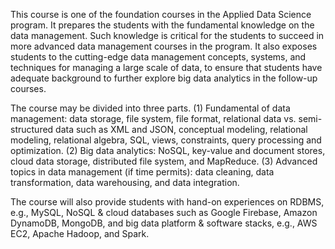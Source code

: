 This course is one of the foundation courses in the Applied Data Science program. It prepares the students with the fundamental knowledge on the data management. Such knowledge is critical for the students to succeed in more advanced data management courses in the program. It also exposes students to the cutting-edge data management concepts, systems, and techniques for managing a large scale of data, to ensure that students have adequate background to further explore big data analytics in the follow-up courses.
  
  The course may be divided into three parts. (1) Fundamental of data management: data storage, file system, file format, relational data vs. semi-structured data such as XML and JSON, conceptual modeling, relational modeling, relational algebra, SQL, views, constraints, query processing and optimization. (2) Big data analytics: NoSQL, key-value and document stores, cloud data storage, distributed file system, and MapReduce. (3) Advanced topics in data management (if time permits): data cleaning, data transformation, data warehousing, and data integration.
  
  The course will also provide students with hand-on experiences on RDBMS, e.g., MySQL, NoSQL & cloud databases such as Google Firebase, Amazon DynamoDB, MongoDB, and big data platform & software stacks, e.g., AWS EC2, Apache Hadoop, and Spark.
